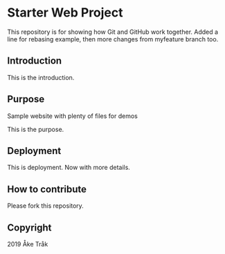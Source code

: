 # Starter Web Project

This repository is for showing how Git and GitHub work together.
Added a line for rebasing example, then more changes from myfeature
branch too.

## Introduction

This is the introduction.

## Purpose

Sample website with plenty of files for demos

This is the purpose.

## Deployment

This is deployment. Now with more details.

## How to contribute

Please fork this repository.

## Copyright

2019 Åke Tråk
